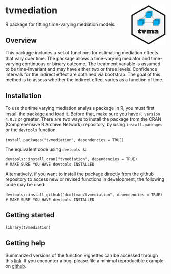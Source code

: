 # tvmediation <a><img src = 'man/figures/tvma_logo.png' align = "right" height = "125" /></a>
R package for fitting time-varying mediation models

## Overview

This package includes a set of functions for estimating mediation effects that vary over time. The package allows a time-varying mediator and time-varying continuous or binary outcome. The treatment variable is assumed to be time-invariant and may have either two or three levels. Confidence intervals for the indirect effect are obtained via bootstrap. The goal of this method is to assess whether the indirect effect varies as a function of time.

## Installation

To use the time varying mediation analysis package in R, you must first install the package and load it. Before that, make sure you have `R version 4.0.2` or greater. There are two ways to install the package from the CRAN (Comprehensive R Archive Network) repository, by using `install.packages` or the `devtools` function. 

```{r}
install.packages("tvmediation", dependencies = TRUE)
```
The equivalent code using `devtools` is:
```{r}
devtools::install_cran("tvmediation", dependencies = TRUE) 
# MAKE SURE YOU HAVE devtools INSTALLED
```
Alternatively, if you want to install the package directly from the github repository to access new or revised functions in development, the following code may be used:
```{r}
devtools::install_github("dcoffman/tvmediation", dependencies = TRUE) 
# MAKE SURE YOU HAVE devtools INSTALLED
```
## Getting started

```{r}
library(tvmediation)
```

## Getting help
Summarized versions of the function vignettes can be accessed through this [link](https://github.com/dcoffman/tvmediation/wiki).
If you encounter a bug, please file a minimal reproducible example on [github](https://github.com/dcoffman/tvmediation/issues).

